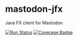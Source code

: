 # mastodon-jfx
Java FX client for Mastodon

[![Run Status](https://api.shippable.com/projects/5963fce801ed240700ba5431/badge?branch=master)](https://app.shippable.com/github/wakingrufus/mastodon-jfx)
[![Coverage Badge](https://api.shippable.com/projects/5963fce801ed240700ba5431/coverageBadge?branch=master)](https://app.shippable.com/github/wakingrufus/mastodon-jfx)
